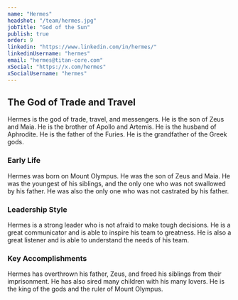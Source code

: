 ```yaml
---
name: "Hermes"
headshot: "/team/hermes.jpg"
jobTitle: "God of the Sun"
publish: true
order: 9
linkedin: "https://www.linkedin.com/in/hermes/"
linkedinUsername: "hermes"
email: "hermes@titan-core.com"
xSocial: "https://x.com/hermes"
xSocialUsername: "hermes"
---
```


## The God of Trade and Travel
Hermes is the god of trade, travel, and messengers. He is the son of Zeus and Maia. He is the brother of Apollo and Artemis. He is the husband of Aphrodite. He is the father of the Furies. He is the grandfather of the Greek gods.

### Early Life

Hermes was born on Mount Olympus. He was the son of Zeus and Maia. He was the youngest of his siblings, and the only one who was not swallowed by his father. He was also the only one who was not castrated by his father.

### Leadership Style

Hermes is a strong leader who is not afraid to make tough decisions. He is a great communicator and is able to inspire his team to greatness. He is also a great listener and is able to understand the needs of his team.

### Key Accomplishments

Hermes has overthrown his father, Zeus, and freed his siblings from their imprisonment. He has also sired many children with his many lovers. He is the king of the gods and the ruler of Mount Olympus.

